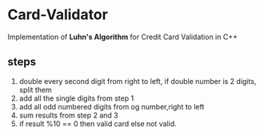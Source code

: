 # Card-Validator
Implementation of **Luhn's Algorithm** for Credit Card Validation in C++


## steps 
1. double every second digit from right to left, if double number is 2 digits, split them 
2. add all the single digits from step 1
3. add all odd numbered digits from og number,right to left
4. sum results from step 2 and 3
5. if result %10 == 0 then valid card else not valid.

